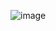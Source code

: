 ![image](https://github.com/Mech-Amit-2016/bootstrap/assets/118551644/d57eed58-c0b8-4534-b779-8846e70899ba)
